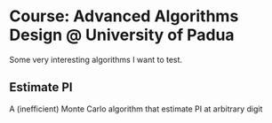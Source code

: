 # Course: Advanced Algorithms Design @ University of Padua
Some very interesting algorithms I want to test.

## Estimate PI
A (inefficient) Monte Carlo algorithm that estimate PI at arbitrary digit
